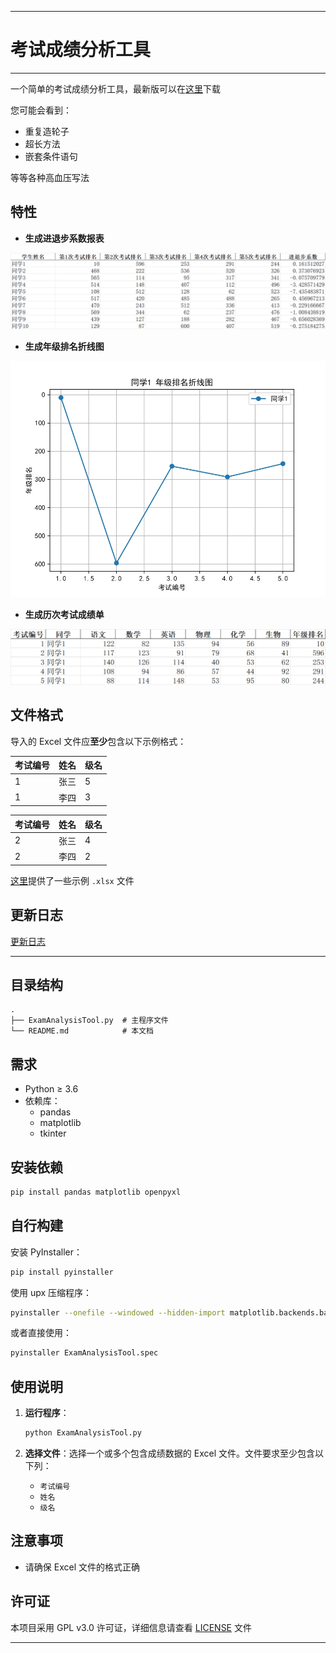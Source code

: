 ***

# 考试成绩分析工具

***

一个简单的考试成绩分析工具，最新版可以在[这里](https://github.com/fengyec2/ExamAnalysisTool/releases/latest)下载

您可能会看到：

- 重复造轮子
- 超长方法
- 嵌套条件语句

等等各种高血压写法

## 特性

- **生成进退步系数报表**

![进退步系数报表](assets/img/calculate_progress.png "进退步系数报表")

- **生成年级排名折线图**

![年级排名折线图](assets/img/generate_ranking_chart.jpg "年级排名折线图")

- **生成历次考试成绩单**

![历次考试成绩单](assets/img/generate_report.png "历次考试成绩单")

## 文件格式

导入的 Excel 文件应**至少**包含以下示例格式：

| 考试编号 | 姓名   | 级名   |
|----------|--------|----------|
| 1        | 张三  | 5        |
| 1        | 李四  | 3        |

| 考试编号 | 姓名   | 级名   |
|----------|--------|----------|
| 2        | 张三  | 4        |
| 2        | 李四  | 2        |

[这里](https://github.com/fengyec2/ExamAnalysisTool/tree/main/assets/example)提供了一些示例 `.xlsx` 文件

## 更新日志

[更新日志](CHANGELOG.md)

***

## 目录结构

```
.
├── ExamAnalysisTool.py  # 主程序文件
└── README.md            # 本文档
```

## 需求

- Python ≥ 3.6
- 依赖库：
  - pandas
  - matplotlib
  - tkinter

## 安装依赖

```bash
pip install pandas matplotlib openpyxl
```

## 自行构建

安装 PyInstaller：

```bash
pip install pyinstaller
```

使用 upx 压缩程序：

```bash
pyinstaller --onefile --windowed --hidden-import matplotlib.backends.backend_pdf --upx-dir "D:\Program Files (x86)\upx" ExamAnalysisTool.py
```

或者直接使用：

```bash
pyinstaller ExamAnalysisTool.spec
```

## 使用说明

1. **运行程序**：

   ```bash
   python ExamAnalysisTool.py
   ```

2. **选择文件**：选择一个或多个包含成绩数据的 Excel 文件。文件要求至少包含以下列：
   - `考试编号`
   - `姓名`
   - `级名`

## 注意事项

- 请确保 Excel 文件的格式正确

## 许可证

本项目采用 GPL v3.0 许可证，详细信息请查看 [LICENSE](LICENSE) 文件

***